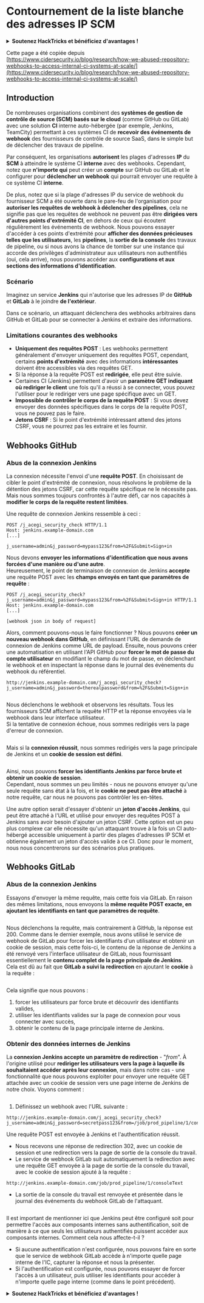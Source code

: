 # Contournement de la liste blanche des adresses IP SCM

<details>

<summary><strong>Soutenez HackTricks et bénéficiez d'avantages !</strong></summary>

* Si vous souhaitez voir votre **entreprise annoncée dans HackTricks** ou si vous souhaitez accéder à la **dernière version de PEASS ou télécharger HackTricks en PDF**, consultez les [**PLANS D'ABONNEMENT**](https://github.com/sponsors/carlospolop) !
* Obtenez le [**swag officiel PEASS & HackTricks**](https://peass.creator-spring.com)
* Découvrez [**The PEASS Family**](https://opensea.io/collection/the-peass-family), notre collection exclusive de [**NFTs**](https://opensea.io/collection/the-peass-family)
* **Rejoignez** 💬 [**le groupe Discord**](https://discord.gg/hRep4RUj7f) ou le [**groupe Telegram**](https://t.me/peass) ou **suivez** moi sur **Twitter** 🐦 [**@carlospolopm**](https://twitter.com/carlospolopm)**.**
* **Partagez vos astuces de piratage en soumettant des PR aux** [**HackTricks**](https://github.com/carlospolop/hacktricks) et [**HackTricks Cloud**](https://github.com/carlospolop/hacktricks-cloud) github repos.

</details>

Cette page a été copiée depuis [https://www.cidersecurity.io/blog/research/how-we-abused-repository-webhooks-to-access-internal-ci-systems-at-scale/](https://www.cidersecurity.io/blog/research/how-we-abused-repository-webhooks-to-access-internal-ci-systems-at-scale/)

## Introduction

De nombreuses organisations combinent des **systèmes de gestion de contrôle de source (SCM) basés sur le cloud** (comme GitHub ou GitLab) avec une solution **CI** interne auto-hébergée (par exemple, Jenkins, TeamCity) permettant à ces systèmes CI de **recevoir des événements de webhook** des fournisseurs de contrôle de source SaaS, dans le simple but de déclencher des travaux de pipeline.

Par conséquent, les organisations **autorisent** les plages d'adresses **IP** du **SCM** à atteindre le système CI **interne** avec des webhooks. Cependant, notez que **n'importe qui** peut créer un **compte** sur GitHub ou GitLab et le configurer pour **déclencher un webhook** qui pourrait envoyer une requête à ce système CI **interne**.

De plus, notez que si la plage d'adresses IP du service de webhook du fournisseur SCM a été ouverte dans le pare-feu de l'organisation pour **autoriser les requêtes de webhook à déclencher des pipelines**, cela ne signifie pas que les requêtes de webhook ne peuvent pas être **dirigées vers d'autres points d'extrémité CI**, en dehors de ceux qui écoutent régulièrement les événements de webhook. Nous pouvons essayer d'accéder à ces points d'extrémité pour **afficher des données précieuses telles que les utilisateurs**, les **pipelines**, la **sortie de la console** des travaux de pipeline, ou si nous avons la chance de tomber sur une instance qui accorde des privilèges d'administrateur aux utilisateurs non authentifiés (oui, cela arrive), nous pouvons accéder aux **configurations et aux sections des informations d'identification**.

### Scénario

Imaginez un service **Jenkins** qui n'autorise que les adresses IP de **GitHub** et **GitLab** à le joindre **de l'extérieur**.

Dans ce scénario, un attaquant déclenchera des webhooks arbitraires dans GitHub et GitLab pour se connecter à Jenkins et extraire des informations.

### Limitations courantes des webhooks

* **Uniquement des requêtes POST** : Les webhooks permettent généralement d'envoyer uniquement des requêtes POST, cependant, certains **points d'extrémité** avec des informations **intéressantes** doivent être accessibles via des requêtes GET.
* Si la réponse à la requête POST est **redirigée**, elle peut être suivie.
* Certaines CI (Jenkins) permettent d'avoir un **paramètre GET indiquant où rediriger le client** une fois qu'il a réussi à se connecter, vous pouvez l'utiliser pour le rediriger vers une page spécifique avec un GET.
* **Impossible de contrôler le corps de la requête POST** : Si vous devez envoyer des données spécifiques dans le corps de la requête POST, vous ne pouvez pas le faire.
* **Jetons CSRF** : Si le point d'extrémité intéressant attend des jetons CSRF, vous ne pourrez pas les extraire et les fournir.

## Webhooks GitHub

### Abus de la connexion Jenkins

La connexion nécessite l'envoi d'une **requête POST**. En choisissant de cibler le point d'extrémité de connexion, nous résolvons le problème de la détention des jetons CSRF, car cette requête spécifique ne le nécessite pas. Mais nous sommes toujours confrontés à l'autre défi, car nos capacités à **modifier le corps de la requête restent limitées**.

Une requête de connexion Jenkins ressemble à ceci :
```
POST /j_acegi_security_check HTTP/1.1
Host: jenkins.example-domain.com
[...]

j_username=admin&j_password=mypass123&from=%2F&Submit=Sign+in
```
Nous devons **envoyer les informations d'identification que nous avons forcées d'une manière ou d'une autre**.\
Heureusement, le point de terminaison de connexion de Jenkins **accepte** une requête POST avec les **champs envoyés en tant que paramètres de requête** :
```
POST /j_acegi_security_check?j_username=admin&j_password=mypass123&from=%2F&Submit=Sign+in HTTP/1.1
Host: jenkins.example-domain.com
[...]

[webhook json in body of request]
```
Alors, comment pouvons-nous le faire fonctionner ? Nous pouvons **créer un nouveau webhook dans GitHub**, en définissant l'URL de demande de connexion de Jenkins comme URL de payload. Ensuite, nous pouvons créer une automatisation en utilisant l'API GitHub pour **forcer le mot de passe du compte utilisateur** en modifiant le champ du mot de passe, en déclenchant le webhook et en inspectant la réponse dans le journal des événements du webhook du référentiel.
```
http://jenkins.example-domain.com/j_acegi_security_check?j_username=admin&j_password=therealpassword&from=%2F&Submit=Sign+in
```
<figure><img src="../../.gitbook/assets/image (7) (1) (1).png" alt=""><figcaption></figcaption></figure>

Nous déclenchons le webhook et observons les résultats. Tous les fournisseurs SCM affichent la requête HTTP et la réponse envoyées via le webhook dans leur interface utilisateur.\
Si la tentative de connexion échoue, nous sommes redirigés vers la page d'erreur de connexion.

<figure><img src="../../.gitbook/assets/image (6) (1).png" alt=""><figcaption></figcaption></figure>

Mais si la **connexion réussit**, nous sommes redirigés vers la page principale de Jenkins et un **cookie de session est défini**.

<figure><img src="../../.gitbook/assets/image (3) (1) (1).png" alt=""><figcaption></figcaption></figure>

Ainsi, nous pouvons **forcer les identifiants Jenkins par force brute et obtenir un cookie de session**.\
Cependant, nous sommes un peu limités - nous ne pouvons envoyer qu'une seule requête sans état à la fois, et le **cookie ne peut pas être attaché** à notre requête, car nous ne pouvons pas contrôler les en-têtes.

Une autre option serait d'essayer d'obtenir un **jeton d'accès Jenkins**, qui peut être attaché à l'URL et utilisé pour envoyer des requêtes POST à Jenkins sans avoir besoin d'ajouter un jeton CSRF. Cette option est un peu plus complexe car elle nécessite qu'un attaquant trouve à la fois un CI auto-hébergé accessible uniquement à partir des plages d'adresses IP SCM et obtienne également un jeton d'accès valide à ce CI. Donc pour le moment, nous nous concentrerons sur des scénarios plus pratiques.

## Webhooks GitLab

### Abus de la connexion Jenkins

Essayons d'envoyer la même requête, mais cette fois via GitLab. En raison des mêmes limitations, nous envoyons la **même requête POST exacte, en ajoutant les identifiants en tant que paramètres de requête**.

<figure><img src="../../.gitbook/assets/image (2) (2).png" alt=""><figcaption></figcaption></figure>

Nous déclenchons la requête, mais contrairement à GitHub, la réponse est 200. Comme dans le dernier exemple, nous avons utilisé le service de webhook de GitLab pour forcer les identifiants d'un utilisateur et obtenir un cookie de session, mais cette fois-ci, le contenu de la réponse de Jenkins a été renvoyé vers l'interface utilisateur de GitLab, nous fournissant essentiellement le **contenu complet de la page principale de Jenkins**.\
Cela est dû au fait que **GitLab a suivi la redirection** en ajoutant le **cookie** à la requête :

<figure><img src="../../.gitbook/assets/image (4) (1) (2).png" alt=""><figcaption></figcaption></figure>

Cela signifie que nous pouvons :

1. forcer les utilisateurs par force brute et découvrir des identifiants valides,
2. utiliser les identifiants valides sur la page de connexion pour vous connecter avec succès,
3. obtenir le contenu de la page principale interne de Jenkins.

### Obtenir des données internes de Jenkins

La **connexion Jenkins accepte un paramètre de redirection** - "_from_". À l'origine utilisé pour **rediriger les utilisateurs vers la page à laquelle ils souhaitaient accéder après leur connexion**, mais dans notre cas - une fonctionnalité que nous pouvons exploiter pour envoyer une requête GET attachée avec un cookie de session vers une page interne de Jenkins de notre choix. Voyons comment :

<figure><img src="../../.gitbook/assets/image (5) (1) (1).png" alt=""><figcaption></figcaption></figure>

1. Définissez un webhook avec l'URL suivante :
```
http://jenkins.example-domain.com/j_acegi_security_check?j_username=admin&j_password=secretpass123&from=/job/prod_pipeline/1/consoleText&Submit=Sign+in
```
Une requête POST est envoyée à Jenkins et l'authentification réussit.

* Nous recevons une réponse de redirection 302, avec un cookie de session et une redirection vers la page de sortie de la console du travail.
* Le service de webhook GitLab suit automatiquement la redirection avec une requête GET envoyée à la page de sortie de la console du travail, avec le cookie de session ajouté à la requête :
```
http://jenkins.example-domain.com/job/prod_pipeline/1/consoleText
```
* La sortie de la console du travail est renvoyée et présentée dans le journal des événements du webhook GitLab de l'attaquant.

<figure><img src="../../.gitbook/assets/image (1) (3).png" alt=""><figcaption></figcaption></figure>

Il est important de mentionner ici que Jenkins peut être configuré soit pour permettre l'accès aux composants internes sans authentification, soit de manière à ce que seuls les utilisateurs authentifiés puissent accéder aux composants internes. Comment cela nous affecte-t-il ?

* Si aucune authentification n'est configurée, nous pouvons faire en sorte que le service de webhook GitLab accède à n'importe quelle page interne de l'IC, capturer la réponse et nous la présenter.
* Si l'authentification est configurée, nous pouvons essayer de forcer l'accès à un utilisateur, puis utiliser les identifiants pour accéder à n'importe quelle page interne (comme dans le point précédent).

<details>

<summary><strong>Soutenez HackTricks et bénéficiez d'avantages !</strong></summary>

* Si vous souhaitez voir votre entreprise annoncée dans HackTricks ou si vous souhaitez accéder à la dernière version de PEASS ou télécharger HackTricks en PDF, consultez les [PLANS D'ABONNEMENT](https://github.com/sponsors/carlospolop) !
* Obtenez le [swag officiel PEASS & HackTricks](https://peass.creator-spring.com)
* Découvrez [La famille PEASS](https://opensea.io/collection/the-peass-family), notre collection exclusive de [NFT](https://opensea.io/collection/the-peass-family)
* Rejoignez le 💬 [groupe Discord](https://discord.gg/hRep4RUj7f) ou le [groupe Telegram](https://t.me/peass) ou suivez-moi sur Twitter 🐦 [@carlospolopm](https://twitter.com/carlospolopm).
* Partagez vos astuces de piratage en soumettant des PR aux référentiels GitHub [HackTricks](https://github.com/carlospolop/hacktricks) et [HackTricks Cloud](https://github.com/carlospolop/hacktricks-cloud).

</details>
